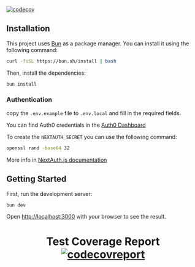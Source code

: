 [![codecov](https://codecov.io/gh/NathanBrodin/Mail/graph/badge.svg?token=UYSTekOTeu)](https://codecov.io/gh/NathanBrodin/Mail)

## Installation

This project uses [Bun](https://bun.sh) as a package manager. You can install it using the following command:

```bash
curl -fsSL https://bun.sh/install | bash
```

Then, install the dependencies:

```bash
bun install
```

### Authentication
copy the `.env.example` file to `.env.local` and fill in the required fields.

You can find Auth0 credentials in the [Auth0 Dashboard](https://manage.auth0.com/dashboard/eu/dev-3z3z3z3z/applications/)

To create the `NEXTAUTH_SECRET` you can use the following command:
```bash
openssl rand -base64 32
```

More info in [NextAuth.js documentation](https://next-auth.js.org/deployment)

## Getting Started

First, run the development server:

```bash
bun dev
```

Open [http://localhost:3000](http://localhost:3000) with your browser to see the result.

<div style="text-align: center">
    <h1>Test Coverage Report
    <a href="https://codecov.io/gh/NathanBrodin/Mail/graphs/sunburst.svg?token=UYSTekOTeu">
        <img src="https://codecov.io/gh/NathanBrodin/Mail/graphs/sunburst.svg?token=UYSTekOTeu" alt="codecovreport">
    </a>
</div>
